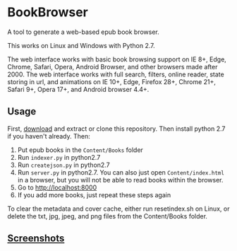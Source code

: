 # BookBrowser

A tool to generate a web-based epub book browser.

This works on Linux and Windows with Python 2.7.

The web interface works with basic book browsing support on IE 8+, Edge, Chrome, Safari, Opera, Android Browser, and other browsers made after 2000.
The web interface works with full search, filters, online reader, state storing in url, and animations on IE 10+, Edge, Firefox 28+, Chrome 21+, Safari 9+, Opera 17+, and Android browser 4.4+.

## Usage

First, [download](https://github.com/geek1011/BookBrowser/archive/master.zip) and extract or clone this repository. Then install python 2.7 if you haven't already. Then:

1. Put epub books in the `Content/Books` folder
2. Run `indexer.py` in python2.7
3. Run `createjson.py` in python2.7
4. Run `server.py` in python2.7. You can also just open `Content/index.html` in a browser, but you will not be able to read books within the browser.
5. Go to [http://localhost:8000](http://localhost:8000)
6. If you add more books, just repeat these steps again

To clear the metadata and cover cache, either run resetindex.sh on Linux, or delete the txt, jpg, jpeg, and png files from the Content/Books folder.

## [Screenshots](https://geek1011.github.io/BookBrowser/#screenshots)